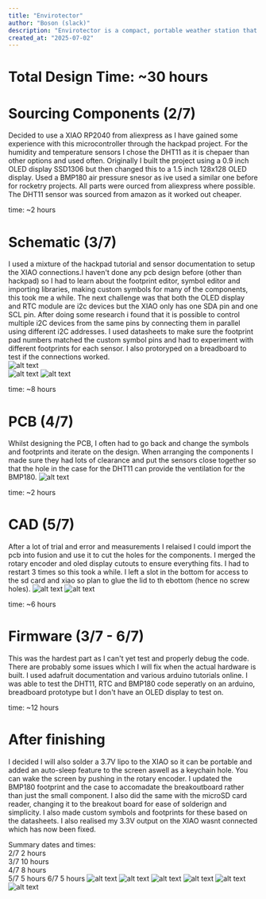 ```yaml
---
title: "Envirotector"
author: "Boson (slack)"
description: "Envirotector is a compact, portable weather station that logs data to an SD card and displays temperature, air pressure and humidity data as well as the time on an OLED display."
created_at: "2025-07-02"
---
```

 # Total Design Time: ~30 hours  

 # Sourcing Components (2/7)

Decided to use a XIAO RP2040 from aliexpress as I have gained some experience with this microcontroller through the hackpad project. For the humidity and temperature sensors I chose the DHT11 as it is chepaer than other options and used often. Originally I built the project using a 0.9 inch OLED display SSD1306 but then changed this to a 1.5 inch 128x128 OLED display. Used a BMP180 air pressure snesor as ive used a similar one before for rocketry projects. All parts were ourced from aliexpress where possible. The DHT11 sensor was sourced from amazon as it worked out cheaper.

time: ~2 hours

# Schematic (3/7)

I used a mixture of the hackpad tutorial and sensor documentation to setup the XIAO connections.I haven't done any pcb design before (other than hackpad) so I had to learn about the footprint editor, symbol editor and importing libraries, making custom symbols for many of the components, this took me a while. The next challenge was that both the OLED display and RTC module are i2c devices but the XIAO only has one SDA pin and one SCL pin. After doing some research i found that it is possible to control multiple i2C devices from the same pins by connecting them in parallel using different i2C addresses. I used datasheets to make sure the footprint pad numbers matched the custom symbol pins and had to experiment with different footprints for each sensor. I also protoryped on a breadboard to test if the connections worked.  
![alt text](Images/image-5.png)  
![alt text](Images/image-6.png)
![alt text](Images/image-2.png)


time: ~8 hours

# PCB (4/7)

Whilst designing the PCB, I often had to go back and change the symbols and footprints and iterate on the design. When arranging the components I made sure they had lots of clearance and put the sensors close together so that the hole in the case for the DHT11 can provide the ventilation for the BMP180.
![alt text](Images/image-9.png)

time: ~2 hours

# CAD (5/7)
After a lot of trial and error and measurements I relaised I could import the pcb into fusion and use it to cut the holes for the components. I merged the rotary encoder and oled display cutouts to ensure everything fits. I had to restart 3 times so this took a while. I left a slot in the bottom for access to the sd card and xiao so plan to glue the lid to th ebottom (hence no screw holes).
![alt text](Images/image.png)
![alt text](Images/image-7.png)

time: ~6 hours


# Firmware (3/7 - 6/7)

This was the hardest part as I can't yet test and properly debug the code. There are probably some issues which I will fix when the actual hardware is built. I used adafruit documentation and various arduino tutorials online. I was able to test the DHT11, RTC and BMP180 code seperatly on an arduino, breadboard prototype but I don't have an OLED display to test on.

time: ~12 hours

# After finishing

I decided I will also solder a 3.7V lipo to the XIAO so it can be portable and added an auto-sleep feature to the screen aswell as a keychain hole. You can wake the screen by pushing in the rotary encoder. I updated the BMP180 footprint and the case to accomadate the breakoutboard rather than just the small component. I also did the same with the microSD card reader, changing it to the breakout board for ease of solderign and simplicity. I also made custom symbols and footprints for these based on the datasheets. I also realised my 3.3V output on the XIAO wasnt connected which has now been fixed.

Summary dates and times:  
2/7 2 hours  
3/7 10 hours  
4/7 8 hours  
5/7 5 hours
6/7 5 hours
![alt text](image.png)
![alt text](image.png)
![alt text](image.png)
![alt text](image.png)
![alt text](image.png)
![alt text](image.png)